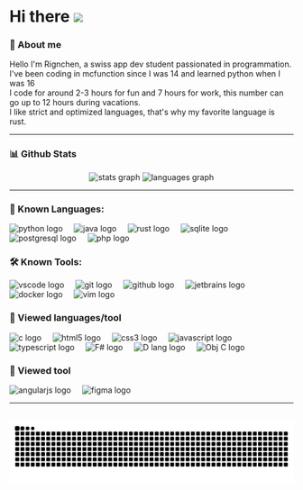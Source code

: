 # Hi there <img src="https://media.giphy.com/media/hvRJCLFzcasrR4ia7z/giphy.gif" width="25px"> </h1>

### 📖 About me
Hello I'm Rignchen, a swiss app dev student passionated in programmation.\
I've been coding in mcfunction since I was 14 and learned python when I was 16\
I code for around 2-3 hours for fun and 7 hours for work, this number can go up to 12 hours during vacations.\
I like strict and optimized languages, that's why my favorite language is rust.

---

### 📊 Github Stats
<div align="center">
  <img src="https://github-readme-stats.vercel.app/api?username=Rignchen&hide_title=false&hide_rank=false&show_icons=true&include_all_commits=true&count_private=true&disable_animations=false&theme=dracula&locale=en&hide_border=false" height="150" alt="stats graph"/>
  <img src="https://github-readme-stats.vercel.app/api/top-langs?username=Rignchen&locale=en&hide_title=false&layout=compact&card_width=320&langs_count=5&theme=dracula&hide_border=false" height="150" alt="languages graph"/>
</div>

---

### 🔨 Known Languages:
<div align="left">
  <img src="https://cdn.jsdelivr.net/gh/devicons/devicon/icons/python/python-original.svg" height="30" width="30" alt="python logo"/>
  <img width="12"/>
  <img src="https://cdn.jsdelivr.net/gh/devicons/devicon/icons/java/java-original.svg" height="30" width="30" alt="java logo"/>
  <img width="12"/>
  <img src="https://www.rust-lang.org/static/images/rust-logo-blk.svg" height="30" width="30" alt="rust logo"/>
  <img width="12"/>
  <img src="https://cdn.jsdelivr.net/gh/devicons/devicon/icons/sqlite/sqlite-original.svg" height="30" width="30" alt="sqlite logo"/>
  <img width="12"/>
  <img src="https://cdn.jsdelivr.net/gh/devicons/devicon/icons/postgresql/postgresql-original.svg" height="30" width="30" alt="postgresql logo"/>
  <img width="12"/>
  <img src="https://cdn.jsdelivr.net/gh/devicons/devicon/icons/php/php-original.svg" height="30" width="30" alt="php logo"/>
</div>

### 🛠️ Known Tools:
<div align="left">
  <img src="https://cdn.jsdelivr.net/gh/devicons/devicon/icons/vscode/vscode-original.svg" height="40" width="40" alt="vscode logo"/>
  <img width="12"/>
  <img src="https://cdn.jsdelivr.net/gh/devicons/devicon/icons/git/git-original.svg" height="40" width="40" alt="git logo"/>
  <img width="12"/>
  <img src="https://cdn.jsdelivr.net/gh/devicons/devicon/icons/github/github-original.svg" height="40" width="40" alt="github logo"/>
  <img width="12"/>
  <img src="https://cdn.jsdelivr.net/gh/devicons/devicon/icons/jetbrains/jetbrains-original.svg" height="40" width="40" alt="jetbrains logo"/>
  <img width="12"/>
  <img src="https://cdn.worldvectorlogo.com/logos/docker.svg" height="40" width="40" alt="docker logo"/>
  <img width="12"/>
  <img src="https://upload.wikimedia.org/wikipedia/commons/9/9f/Vimlogo.svg" height="40" width="40" alt="vim logo"/>
</div>

### 👀 Viewed languages/tool
<div align="left">
  <img src="https://cdn.jsdelivr.net/gh/devicons/devicon/icons/c/c-original.svg" height="30" width="30" alt="c logo"/>
  <img width="12"/>
  <img src="https://cdn.jsdelivr.net/gh/devicons/devicon/icons/html5/html5-original.svg" height="30" width="30" alt="html5 logo"/>
  <img width="12"/>
  <img src="https://cdn.jsdelivr.net/gh/devicons/devicon/icons/css3/css3-original.svg" height="30" width="30" alt="css3 logo"/>
  <img width="12"/>
  <img src="https://cdn.jsdelivr.net/gh/devicons/devicon/icons/javascript/javascript-original.svg" height="30" width="30" alt="javascript logo"/>
  <img width="12"/>
  <img src="https://cdn.jsdelivr.net/gh/devicons/devicon/icons/typescript/typescript-original.svg" height="30" width="30" alt="typescript logo"/>
  <img width="12"/>
  <img src="https://upload.wikimedia.org/wikipedia/commons/6/66/F_Sharp_logo.svg" height="30" width="30" alt="F# logo"/>
  <img width="12"/>
  <img src="https://upload.wikimedia.org/wikipedia/commons/2/24/D_Programming_Language_logo.svg" height="30" width="30" alt="D lang logo">
  <img width="12"/>
  <img src="https://seeklogo.com/images/O/objective-c-logo-81746870EF-seeklogo.com.png" height="30" width="30" alt="Obj C logo"
</div>

### 👀 Viewed tool
<div align="left">
  <img src="https://cdn.jsdelivr.net/gh/devicons/devicon/icons/angularjs/angularjs-original.svg" height="40" width="40" alt="angularjs logo"/>
  <img width="12"/>
  <img src="https://cdn.jsdelivr.net/gh/devicons/devicon/icons/figma/figma-original.svg" height="40" width="40" alt="figma logo"/>
</div>

---

<br clear="both">

<img src="https://raw.githubusercontent.com/Rignchen/Rignchen/output/snake.svg" alt="Snake animation"/>
